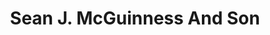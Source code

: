 ---
title: "Sean J. McGuinness And Son"
url: /bruckless/sean-j-mcguinness-and-son/
shop: hardware
---